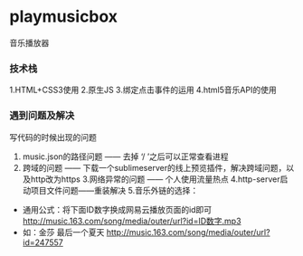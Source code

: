 # playmusicbox
音乐播放器

### 技术栈
1.HTML+CSS3使用
2.原生JS
3.绑定点击事件的运用
4.html5音乐API的使用

### 遇到问题及解决
写代码的时候出现的问题
1. music.json的路径问题   —— 去掉 ‘/ ’之后可以正常查看进程
2. 跨域的问题  —— 下载一个sublimeserver的线上预览插件，解决跨域问题，以及http改为https
3.网络异常的问题  —— 个人使用流量热点
4.http-server启动项目文件问题——重装解决
5.音乐外链的选择：
- 通用公式：将下面ID数字换成网易云播放页面的id即可
http://music.163.com/song/media/outer/url?id=ID数字.mp3  
- 如：金莎 最后一个夏天
http://music.163.com/song/media/outer/url?id=247557
